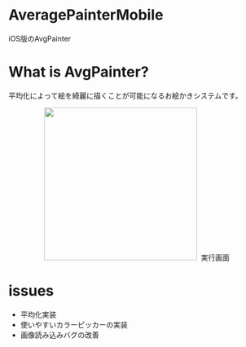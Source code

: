 # AveragePainterMobile
iOS版のAvgPainter

# What is AvgPainter?
平均化によって絵を綺麗に描くことが可能になるお絵かきシステムです。

<div style="text-align:center;">
  <img src="https://github.com/nshhhin/AveragePainterMobile/blob/master/demo1.gif" width="auto" height="300px">
  実行画面
</div>

# issues
- 平均化実装
- 使いやすいカラーピッカーの実装
- 画像読み込みバグの改善

